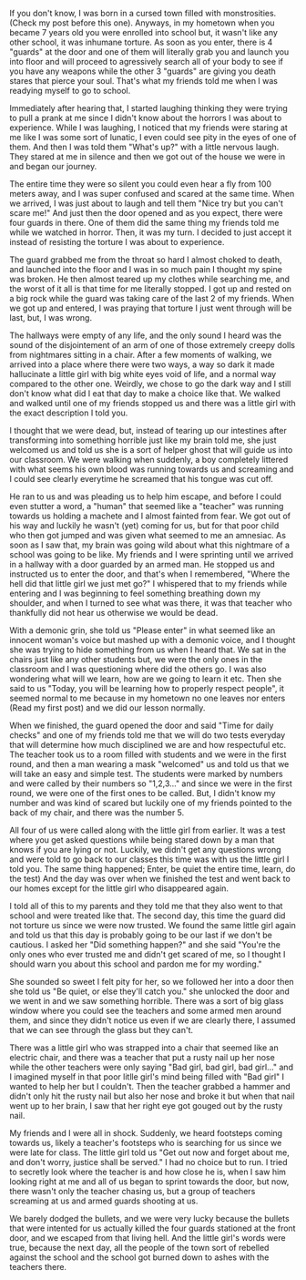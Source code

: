 If you don't know, I was born in a cursed town filled with monstrosities. (Check my post before this one). Anyways, in my hometown when you became 7 years old you were enrolled into school but, it wasn't like any other school, it was inhumane torture. As soon as you enter, there is 4 "guards" at the door and one of them will literally grab you and launch you into floor and will proceed to agressively search all of your body to see if you have any weapons while the other 3 "guards" are giving you death stares that pierce your soul. That's what my friends told me when I was readying myself to go to school.

Immediately after hearing that, I started laughing thinking they were trying to pull a prank at me since I didn't know about the horrors I was about to experience. While I was laughing, I noticed that my friends were staring at me like I was some sort of lunatic, I even could see pity in the eyes of one of them. And then I was told them "What's up?" with a little nervous laugh. They stared at me in silence and then we got out of the house we were in and began our journey.

The entire time they were so silent you could even hear a fly from 100 meters away, and I was super confused and scared at the same time. When we arrived, I was just about to laugh and tell them "Nice try but you can't scare me!" And just then the door opened and as you expect, there were four guards in there. One of them did the same thing my friends told me while we watched in horror. Then, it was my turn. I decided to just accept it instead of resisting the torture I was about to experience.

The guard grabbed me from the throat so hard I almost choked to death, and launched into the floor and I was in so much pain I thought my spine was broken. He then almost teared up my clothes while searching me, and the worst of it all is that time for me literally stopped. I got up and rested on a big rock while the guard was taking care of the last 2 of my friends. When we got up and entered, I was praying that torture I just went through will be last, but, I was wrong.

The hallways were empty of any life, and the only sound I heard was the sound of the disjointement of an arm of one of those extremely creepy dolls from nightmares sitting in a chair. After a few moments of walking, we arrived into a place where there were two ways, a way so dark it made hallucinate a little girl with big white eyes void of life, and a normal way compared to the other one. Weirdly, we chose to go the dark way and I still don't know what did I eat that day to make a choice like that. We walked and walked until one of my friends stopped us and there was a little girl with the exact description I told you.

I thought that we were dead, but, instead of tearing up our intestines after transforming into something horrible just like my brain told me, she just welcomed us and told us she is a sort of helper ghost that will guide us into our classroom. We were walking when suddenly, a boy completely littered with what seems his own blood was running towards us and screaming and I could see clearly everytime he screamed that his tongue was cut off.

He ran to us and was pleading us to help him escape, and before I could even stutter a word, a "human" that seemed like a "teacher" was running towards us holding a machete and I almost fainted from fear. We got out of his way and luckily he wasn't (yet) coming for us, but for that poor child who then got jumped and was given what seemed to me an amnesiac. As soon as I saw that, my brain was going wild about what this nightmare of a school was going to be like. My friends and I were sprinting until we arrived in a hallway with a door guarded by an armed man. He stopped us and instructed us to enter the door, and that's when I remembered, "Where the hell did that little girl we just met go?" I whispered that to my friends while entering and I was beginning to feel something breathing down my shoulder, and when I turned to see what was there, it was that teacher who thankfully did not hear us otherwise we would be dead.

With a demonic grin, she told us "Please enter" in what seemed like an innocent woman's voice but mashed up with a demonic voice, and I thought she was trying to hide something from us when I heard that. We sat in the chairs just like any other students but, we were the only ones in the classroom and I was questioning where did the others go. I was also wondering what will we learn, how are we going to learn it etc. Then she said to us "Today, you will be learning how to properly respect people", it seemed normal to me because in my hometown no one leaves nor enters (Read my first post) and we did our lesson normally.

When we finished, the guard opened the door and said "Time for daily checks" and one of my friends told me that we will do two tests everyday that will determine how much disciplined we are and how respectuful etc. The teacher took us to a room filled with students and we were in the first round, and then a man wearing a mask "welcomed" us and told us that we will take an easy and simple test. The students were marked by numbers and were called by their numbers so "1,2,3..." and since we were in the first round, we were one of the first ones to be called. But, I didn't know my number and was kind of scared but luckily one of my friends pointed to the back of my chair, and there was the number 5.

All four of us were called along with the little girl from earlier. It was a test where you get asked questions while being stared down by a man that knows if you are lying or not. Luckily, we didn't get any questions wrong and were told to go back to our classes this time was with us the little girl I told you. The same thing happened; Enter, be quiet the entire time, learn, do the test) And the day was over when we finished the test and went back to our homes except for the little girl who disappeared again.

I told all of this to my parents and they told me that they also went to that school and were treated like that. The second day, this time the guard did not torture us since we were now trusted. We found the same little girl again and told us that this day is probably going to be our last if we don't be cautious. I asked her "Did something happen?" and she said "You're the only ones who ever trusted me and didn't get scared of me, so I thought I should warn you about this school and pardon me for my wording."

She sounded so sweet I felt pity for her, so we followed her into a door then she told us "Be quiet, or else they'll catch you." she unlocked the door and we went in and we saw something horrible. There was a sort of big glass window where you could see the teachers and some armed men around them, and since they didn't notice us even if we are clearly there, I assumed that we can see through the glass but they can't.

There was a little girl who was strapped into a chair that seemed like an electric chair, and there was a teacher that put a rusty nail up her nose while the other teachers were only saying "Bad girl, bad girl, bad girl..." and I imagined myself in that poor litlle girl's mind being filled with "Bad girl" I wanted to help her but I couldn't. Then the teacher grabbed a hammer and didn't only hit the rusty nail but also her nose and broke it but when that nail went up to her brain, I saw that her right eye got gouged out by the rusty nail.

My friends and I were all in shock. Suddenly, we heard footsteps coming towards us, likely a teacher's footsteps who is searching for us since we were late for class. The little girl told us "Get out now and forget about me, and don't worry, justice shall be served." I had no choice but to run. I tried to secretly look where the teacher is and how close he is, when I saw him looking right at me and all of us began to sprint towards the door, but now, there wasn't only the teacher chasing us, but a group of teachers screaming at us and armed guards shooting at us.

We barely dodged the bullets, and we were very lucky because the bullets that were intented for us actually killed the four guards stationed at the front door, and we escaped from that living hell. And the little girl's words were true, because the next day, all the people of the town sort of rebelled against the school and the school got burned down to ashes with the teachers there.